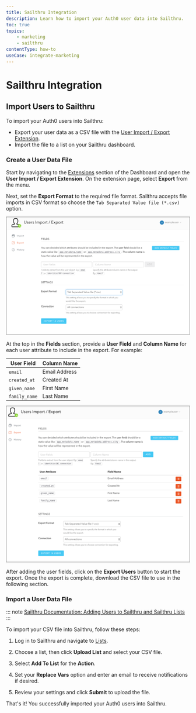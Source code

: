 ```yaml
---
title: Sailthru Integration
description: Learn how to import your Auth0 user data into Sailthru.
toc: true
topics:
    - marketing
    - sailthru
contentType: how-to
useCase: integrate-marketing
---
```


# Sailthru Integration

## Import Users to Sailthru

To import your Auth0 users into Sailthru:

- Export your user data as a CSV file with the [User Import / Export Extension](/extensions/user-import-export).
- Import the file to a list on your Sailthru dashboard.

### Create a User Data File

Start by navigating to the [Extensions](${manage_url}/#/extensions) section of the Dashboard and open the **User Import / Export Extension**. On the extension page, select **Export** from the menu.

Next, set the **Export Format** to the required file format. Sailthru accepts file imports in CSV format so choose the `Tab Separated Value file (*.csv)` option.

![User Import/Export Extension Format](/media/articles/integrations/marketing/import-export-set-format.png)

At the top in the **Fields** section, provide a **User Field** and **Column Name** for each user attribute to include in the export. For example:

User Field | Column Name
-----------|------------
`email` | Email Address
`created_at` | Created At
`given_name` | First Name
`family_name` | Last Name

![User Import/Export Extension Fields](/media/articles/integrations/marketing/import-export-fields.png)

After adding the user fields, click on the **Export Users** button to start the export. Once the export is complete, download the CSV file to use in the following section.

### Import a User Data File

::: note
[Sailthru Documentation: Adding Users to Sailthru and Sailthru Lists](https://getstarted.sailthru.com/audience/managing-users/add-users-to-sailthru-and-lists/#List_File_Upload)
:::

To import your CSV file into Sailthru, follow these steps:

1. Log in to Sailthru and navigate to [Lists](https://my.sailthru.com/lists).

2. Choose a list, then click **Upload List** and select your CSV file.

3. Select **Add To List** for the **Action**.

4. Set your **Replace Vars** option and enter an email to receive notifications if desired.

5. Review your settings and click **Submit** to upload the file.

That's it! You successfully imported your Auth0 users into Sailthru.